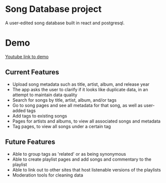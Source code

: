 # Song Database project

A user-edited song database built in react and postgresql.

# Demo

[Youtube link to demo](https://youtu.be/quTLm0Ql6qQ)

## Current Features
* Upload song metadata such as title, artist, album, and release year
* The app asks the user to clarify if it looks like duplicate data, in an attempt to maintain data quality
* Search for songs by title, artist, album, and/or tags
* Go to song pages and see all metadata for that song, as well as user-added tags
* Add tags to existing songs
* Pages for artists and albums, to view all associated songs and metadata
* Tag pages, to view all songs under a certain tag

## Future Features
* Able to group tags as 'related' or as being synonymous
* Able to create playlist pages and add songs and commentary to the playlist
* Able to link out to other sites that host listenable versions of the playlists
* Moderation tools for cleaning data
